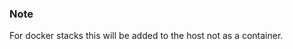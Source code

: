 <!-- usedin: [ _legacy_docker/AddOns] - post: -->


### Note

For docker stacks this will be added to the host not as a container.




